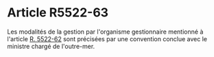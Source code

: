 # Article R5522-63

  
Les modalités de la gestion par l'organisme gestionnaire mentionné à l'article [R. 5522-62][1] sont précisées par une convention conclue avec le ministre chargé de l'outre-mer.

 [1]: /affichCodeArticle.do?cidTexte=LEGITEXT000006072050&idArticle=LEGIARTI000018496898&dateTexte=&categorieLien=cid